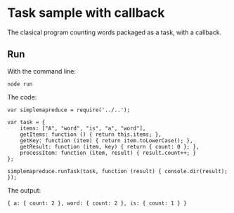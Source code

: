 # Task sample with callback

The clasical program counting words packaged as a task, with a callback.

## Run

With the command line:
```
node run
```

The code:
```
var simplemapreduce = require('../..');

var task = {
    items: ["A", "word", "is", "a", "word"], 
    getItems: function () { return this.items; },
    getKey: function (item) { return item.toLowerCase(); },
    getResult: function (item, key) { return { count: 0 }; },
    processItem: function (item, result) { result.count++; }
};

simplemapreduce.runTask(task, function (result) { console.dir(result); });
```

The output:
```
{ a: { count: 2 }, word: { count: 2 }, is: { count: 1 } }
```

